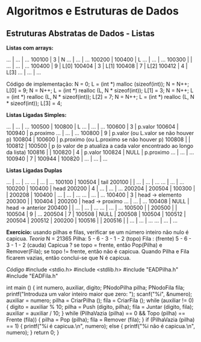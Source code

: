 # Algoritmos e Estruturas de Dados

## Estruturas Abstratas de Dados - Listas

**Listas com arrays:**

  ...  |   ...   | ...
100100 |    3    |  N
  ...  |   ...   | ...
100200 | 100400  |  L
  ...  |   ...   | ...
100300 |         |     
  ...  |   ...   | ...
100400 |    9    | L[0]
100404 |    3    | L[1]
100408 |    7    | L[2]
100412 |    4    | L[3]
  ...  |   ...   | ...

Código de implementação:
N = 0;
L = (int *) malloc (sizeof(int));
N = N++;
L[0] = 9;
N = N++;
L = (int *) realloc (L, N * sizeof(int));
L[1] = 3;
N = N++;
L = (int *) realloc (L, N * sizeof(int));
L[2] = 7;
N = N++;
L = (int *) realloc (L, N * sizeof(int));
L[3] = 4;

**Listas Ligadas Simples:**

  ...  |   ...   | ...
100500 |  100800 |  L
  ...  |   ...   | ...
100600 |    3    | p.valor
100604 |  100940 | p.proximo
  ...  |   ...   | ...
100800 |    9    | p.valor (ou L.valor se não houver p)
100804 |  100600 | p.proximo (ou L.proximo se não houver p)
100808 |         |
100812 |  100500 | p  (o valor de p atualiza a cada valor encontrado ao longo da lista)
100816 |         |
100820 |    4    | p.valor
100824 |   NULL  | p.proximo
  ...  |   ...   | ...
100940 |    7    |
100944 |  100820 | 
  ...  |   ...   | ...

**Listas Ligadas Duplas**

  ...  |   ...   | ...                         ...  |   ...   | ...
100100 |  100504 | tail                      200100 |         | 
  ...  |   ...   | ...                         ...  |   ...   | ...
100200 |  100400 | head                      200200 |    4    | 
  ...  |   ...   | ...                       200204 |  200504 |
100300 |         |                           200208 |  100400 | 
  ...  |   ...   | ...                         ...  |   ...   | ...
100400 |    3    | head -> elemento          200300 |         | 
100404 | 200200  | head -> proximo             ...  |   ...   | ...
100408 |   NULL  | head -> anterior          200400 |         | 
  ...  |   ...   | ...                         ...  |   ...   | ...
100500 |         |                           200500 |         | 
100504 |    9    | ...                       200504 |    7    |
100508 |   NULL  |                           200508 |  100504 | 
100512 |  200504 |                           200512 |  200200 |
100516 |         |                           200516 |         | 
  ...  |   ...   |  ...                        ...  |   ...   | ...
  
**Exercício:** usando pilhas e filas, verificar se um número inteiro não nulo é capicua.
_Teoria_
N = 21365
Pilha: 5 - 6 - 3 - 1 - 2 (topo)
Fila : (frente) 5 - 6 - 3 - 1 - 2 (cauda)
Capicua ? se topo = frente, então Pop(Pilha) e Remover(Fila); se topo != frente, então não é capicua. Quando Pilha e Fila ficarem vazias, então conclui-se que N é capicua.

_Código_
#include <stdio.h>
#include <stdlib.h>
#include "EADPilha.h"
#include "EADFila.h"

int main () {
  int numero, auxiliar, digito;
  PNodoPilha pilha;
  PNodoFila fila;
  printf("Introduza um valor inteiro maior que zero: ");
  scanf("%i", &numero);
  auxiliar = numero;
  pilha = CriarPilha ();
  fila = CriarFila ();
  while (auxiliar != 0) {
    digito = auxiliar % 10;
    pilha = Push (digito, pilha);
    fila = Juntar (digito, fila);
    auxiliar = auxiliar / 10;
  }
  while (PilhaVazia (pilha) == 0 && Topo (pilha) == Frente (fila)) {
    pilha = Pop (pilha);
    fila = Remover (fila);
  }
  if (PilhaVazia (pilha) == 1) {
    printf("%i é capicua.\n", numero);
  else {
    printf("%i não é capicua.\n", numero);
  }
  return 0;
}
